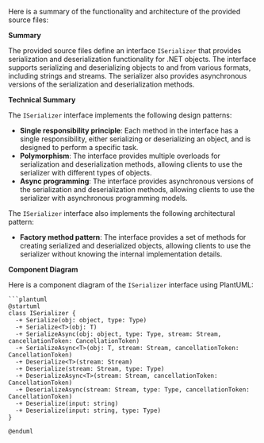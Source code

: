 Here is a summary of the functionality and architecture of the provided source files:

**Summary**

The provided source files define an interface `ISerializer` that provides serialization and deserialization functionality for .NET objects. The interface supports serializing and deserializing objects to and from various formats, including strings and streams. The serializer also provides asynchronous versions of the serialization and deserialization methods.

**Technical Summary**

The `ISerializer` interface implements the following design patterns:

* **Single responsibility principle**: Each method in the interface has a single responsibility, either serializing or deserializing an object, and is designed to perform a specific task.
* **Polymorphism**: The interface provides multiple overloads for serialization and deserialization methods, allowing clients to use the serializer with different types of objects.
* **Async programming**: The interface provides asynchronous versions of the serialization and deserialization methods, allowing clients to use the serializer with asynchronous programming models.

The `ISerializer` interface also implements the following architectural pattern:

* **Factory method pattern**: The interface provides a set of methods for creating serialized and deserialized objects, allowing clients to use the serializer without knowing the internal implementation details.

**Component Diagram**

Here is a component diagram of the `ISerializer` interface using PlantUML:
```
```plantuml
@startuml
class ISerializer {
  -+ Serialize(obj: object, type: Type)
  -+ Serialize<T>(obj: T)
  -+ SerializeAsync(obj: object, type: Type, stream: Stream, cancellationToken: CancellationToken)
  -+ SerializeAsync<T>(obj: T, stream: Stream, cancellationToken: CancellationToken)
  -+ Deserialize<T>(stream: Stream)
  -+ Deserialize(stream: Stream, type: Type)
  -+ DeserializeAsync<T>(stream: Stream, cancellationToken: CancellationToken)
  -+ DeserializeAsync(stream: Stream, type: Type, cancellationToken: CancellationToken)
  -+ Deserialize(input: string)
  -+ Deserialize(input: string, type: Type)
}

@enduml
```